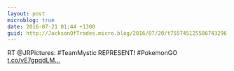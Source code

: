 ```yaml
---
layout: post
microblog: true
date: 2016-07-21 01:44 +1300
guid: http://JacksonOfTrades.micro.blog/2016/07/20/t755745125586743296.html
---
```

RT @JRPictures: #TeamMystic REPRESENT! #PokemonGO [t.co/vE7gpqdLM...](https://t.co/vE7gpqdLMU)
